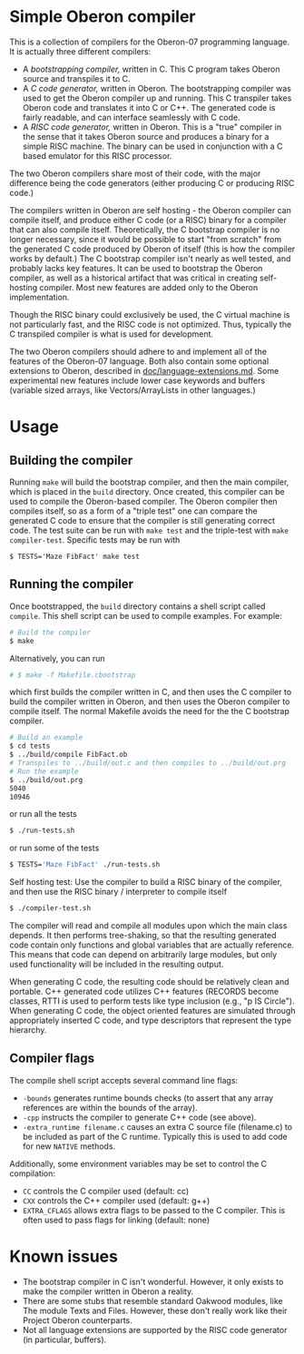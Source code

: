 # Simple Oberon compiler

This is a collection of compilers for the Oberon-07 programming language. It is
actually three different compilers:

- A _bootstrapping compiler,_ written in C. This C program takes Oberon source
  and transpiles it to C.
- A _C code generator,_ written in Oberon. The bootstrapping compiler was used
  to get the Oberon compiler up and running. This C transpiler takes Oberon
  code and translates it into C or C++. The generated code is fairly readable,
  and can interface seamlessly with C code.
- A _RISC code generator,_ written in Oberon. This is a "true" compiler in the
  sense that it takes Oberon source and produces a binary for a simple RISC
  machine. The binary can be used in conjunction with a C based emulator for
  this RISC processor.

The two Oberon compilers share most of their code, with the major difference
being the code generators (either producing C or producing RISC code.)

The compilers written in Oberon are self hosting - the Oberon compiler can
compile itself, and produce either C code (or a RISC) binary for a compiler that
can also compile itself. Theoretically, the C bootstrap compiler is no longer
necessary, since it would be possible to start "from scratch" from the generated
C code produced by Oberon of itself (this is how the compiler works by default.)
The C bootstrap compiler isn't nearly as well tested, and probably lacks key
features. It can be used to bootstrap the Oberon compiler, as well as a
historical artifact that was critical in creating self-hosting compiler. Most
new features are added only to the Oberon implementation.

Though the RISC binary could exclusively be used, the C virtual machine is not
particularly fast, and the RISC code is not optimized. Thus, typically the C
transpiled compiler is what is used for development.

The two Oberon compilers should adhere to and implement all of the features of
the Oberon-07 language. Both also contain some optional extensions to Oberon,
described in [doc/language-extensions.md](doc/language-extensions.md). Some
experimental new features include lower case keywords and buffers (variable
sized arrays, like Vectors/ArrayLists in other languages.)

# Usage

## Building the compiler

Running `make` will build the bootstrap compiler, and then the main compiler,
which is placed in the `build` directory. Once created, this compiler can be
used to compile the Oberon-based compiler. The Oberon compiler then compiles
itself, so as a form of a "triple test" one can compare the generated C code to
ensure that the compiler is still generating correct code. The test suite can be
run with `make test` and the triple-test with `make compiler-test`. Specific
tests may be run with

```
$ TESTS='Maze FibFact' make test
```

## Running the compiler

Once bootstrapped, the `build` directory contains a shell script called
`compile`. This shell script can be used to compile examples. For example:

```bash
# Build the compiler
$ make
```

Alternatively, you can run

```bash
# $ make -f Makefile.cbootstrap
```

which first builds the compiler written in C, and then uses
the C compiler to build the compiler written in Oberon, and then
uses the Oberon compiler to compile itself. The normal Makefile
avoids the need for the the C bootstrap compiler.

```bash
# Build an example
$ cd tests
$ ../build/compile FibFact.ob
# Transpiles to ../build/out.c and then compiles to ../build/out.prg
# Run the example
$ ../build/out.prg
5040
10946
```

or run all the tests

```bash
$ ./run-tests.sh
```

or run some of the tests

```bash
$ TESTS='Maze FibFact' ./run-tests.sh
```

Self hosting test: Use the compiler to build a RISC binary of the compiler,
and then use the RISC binary / interpreter to compile itself

```bash
$ ./compiler-test.sh
```

The compiler will read and compile all modules upon which the main class
depends. It then performs tree-shaking, so that the resulting generated code
contain only functions and global variables that are actually reference. This
means that code can depend on arbitrarily large modules, but only used
functionality will be included in the resulting output.

When generating C code, the resulting code should be relatively clean and
portable. C++ generated code utilizes C++ features (RECORDS become classes, RTTI
is used to perform tests like type inclusion (e.g., "p IS Circle"). When
generating C code, the object oriented features are simulated through
appropriately inserted C code, and type descriptors that represent the type
hierarchy.

## Compiler flags

The compile shell script accepts several command line flags:

- `-bounds` generates runtime bounds checks (to assert that any array
  references are within the bounds of the array).
- `-cpp` instructs the compiler to generate C++ code (see above).
- `-extra_runtime filename.c` causes an extra C source file (filename.c)
  to be included as part of the C runtime. Typically this is used to add
  code for new `NATIVE` methods.

Additionally, some environment variables may be set to control the C
compilation:

- `CC` controls the C compiler used (default: cc)
- `CXX` controls the C++ compiler used (default: g++)
- `EXTRA_CFLAGS` allows extra flags to be passed to the C compiler. This is
  often used to pass flags for linking (default: none)

# Known issues

- The bootstrap compiler in C isn't wonderful. However, it only exists to make
  the compiler written in Oberon a reality.
- There are some stubs that resemble standard Oakwood modules, like The module
  Texts and Files. However, these don't really work like their Project Oberon
  counterparts.
- Not all language extensions are supported by the RISC code generator (in
  particular, buffers).
